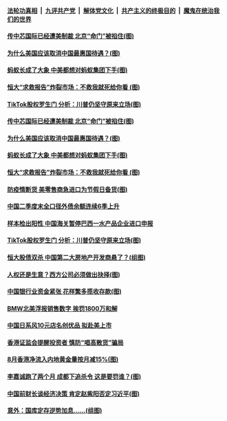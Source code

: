 

####  [法轮功真相](../../../../basic/blob/master/README.md?t=09270702) &nbsp;|&nbsp; [九评共产党](../../../../9ping.md/blob/master/README.md?t=09270702) &nbsp;|&nbsp; [解体党文化](../../../../jtdwh.md/blob/master/README.md?t=09270702)  &nbsp;|&nbsp; [共产主义的终极目的](../../../../gczydzjmd.md/blob/master/README.md?t=09270702) &nbsp;|&nbsp; [魔鬼在统治我们的世界](../../../../mgztzwmdsj.md/blob/master/README.md?t=09270702) 

#### [传中芯国际已经遭美制裁 北京“命门”被掐住(图)](../pages/p5/947398.md?t=09270702) 

#### [为什么美国应该取消中国最惠国待遇？(图)](../pages/p5/947376.md?t=09270702) 

#### [蚂蚁长成了大象 中美都想对蚂蚁集团下手(图)](../pages/p5/947306.md?t=09270702) 

#### [恒大“求救报告”炸裂市场：不救我就死给你看&nbsp;(图)](../pages/p5/947325.md?t=09270702) 

#### [TikTok股权罗生门 分析：川普仍坚守原来立场(图)](../pages/p5/947304.md?t=09270702) 



#### [传中芯国际已经遭美制裁 北京“命门”被掐住(图)](../pages/p5/947398.md?t=09270702) 

#### [为什么美国应该取消中国最惠国待遇？(图)](../pages/p5/947376.md?t=09270702) 

#### [蚂蚁长成了大象 中美都想对蚂蚁集团下手(图)](../pages/p5/947306.md?t=09270702) 

#### [恒大“求救报告”炸裂市场：不救我就死给你看&nbsp;(图)](../pages/p5/947325.md?t=09270702) 

#### [防疫情断货 美零售商急进口为节假日备货(图)](../pages/p5/947319.md?t=09270702) 

#### [中国二季度末全口径外债余额连续6季上升](../pages/p5/947314.md?t=09270702) 

#### [样本检出阳性 中国海关暂停巴西一水产品企业进口申报](../pages/p5/947313.md?t=09270702) 

#### [TikTok股权罗生门 分析：川普仍坚守原来立场(图)](../pages/p5/947304.md?t=09270702) 


#### [恒大股债双杀 中国第二大房地产开发商悬了？(组图)](../pages/p5/947271.md?t=09270702) 

#### [人权还是生意？西方公司必须做出抉择(图)](../pages/p5/947268.md?t=09270702) 

#### [中国银行业资金紧张 花样繁多揽收存款(图)](../pages/p5/947267.md?t=09270702) 

#### [BMW北美浮报销售数字 挨罚1800万和解](../pages/p5/947261.md?t=09270702) 

#### [中国日系风10元店名创优品 拟赴美上市](../pages/p5/947259.md?t=09270702) 

#### [香港证监会提醒投资者 慎防“唱高散货”骗局](../pages/p5/947258.md?t=09270702) 

#### [8月香港净流入内地黄金量按月减15%(图)](../pages/p5/947255.md?t=09270702) 

#### [李嘉诚跑了两个月 成都下追杀令 这是要罚谁？(图)](../pages/p5/947177.md?t=09270702) 

#### [中国前财长谈经济决策 肯定赵紫阳否定习近平(图)](../pages/p5/947174.md?t=09270702) 

#### [意外：国库定存逆势加息……(组图)](../pages/p5/947197.md?t=09270702) 

